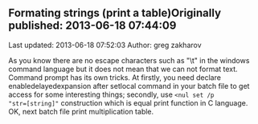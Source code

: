 ## Formating strings (print a table)Originally published: 2013-06-18 07:44:09 
Last updated: 2013-06-18 07:52:03 
Author: greg zakharov 
 
As you know there are no escape characters such as "\\t" in the windows command language but it does not mean that we can not format text. Command prompt has its own tricks. At firstly, you need declare enabledelayedexpansion after setlocal command in your batch file to get access for some interesting things; secondly, use <code><nul set /p "str=[string]"</code> construction which is equal print function in C language. OK, next batch file print multiplication table.